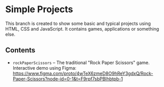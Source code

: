 # Simple Projects

This branch is created to show some basic and typical projects using HTML, CSS and JavaScript. It contains games, applications or something else.

## Contents

- `rockPaperScissors` – The traditional "Rock Paper Scissors" game. Interactive demo using Figma: https://www.figma.com/proto/4wTeX6zmeD8O9hReY3gdxQ/Rock-Paper-Scissors?node-id=0-1&t=F9rpf7sbPBIhbtpb-1
